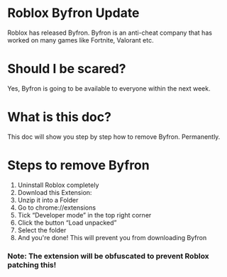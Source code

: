 # Roblox Byfron Update
Roblox has released Byfron. Byfron is an anti-cheat company that has worked on many games like Fortnite, Valorant etc.

# Should I be scared?
Yes, Byfron is going to be available to everyone within the next week.

# What is this doc?
This doc will show you step by step how to remove Byfron. Permanently.

# Steps to remove Byfron
1. Uninstall Roblox completely
2. Download this Extension: 
3. Unzip it into a Folder
4. Go to chrome://extensions
5. Tick “Developer mode” in the top right corner
6. Click the button “Load unpacked”
7. Select the folder
8. And you're done! This will prevent you from downloading Byfron

### Note: The extension will be obfuscated to prevent Roblox patching this!
